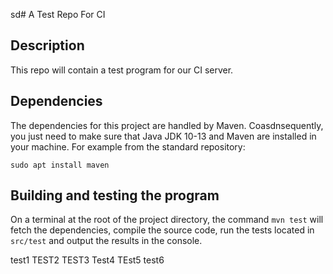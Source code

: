 sd# A Test Repo For CI

## Description
This repo will contain a test program for our CI server.

## Dependencies
The dependencies for this project are handled by Maven. Coasdnsequently, you just need to make sure that Java JDK 10-13 and Maven are installed in your machine. For example from the standard repository:

```sudo apt install maven```

## Building and testing the program
On a terminal at the root of the project directory, the command `mvn test` will fetch the dependencies, compile the source code, run the tests located in `src/test` and output the results in the console.

test1
TEST2
TEST3
Test4
TEst5
test6

